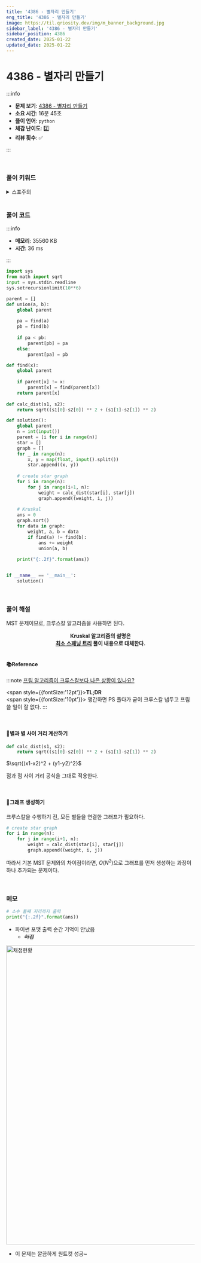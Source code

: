 ```yaml
---
title: '4386 - 별자리 만들기'
eng_title: '4386 - 별자리 만들기'
image: https://til.qriosity.dev/img/m_banner_background.jpg
sidebar_label: '4386 - 별자리 만들기'
sidebar_position: 4386
created_date: 2025-01-22
updated_date: 2025-01-22
---
```


# 4386 - 별자리 만들기

:::info

- **문제 보기**: [4386 - 별자리 만들기](https://www.acmicpc.net/problem/4386)
- **소요 시간**: 16분 45초
- **풀이 언어**: `python`
- **체감 난이도**: 2️⃣
- **리뷰 횟수**: ✅

:::

<br />

### 풀이 키워드

<details>
<summary>스포주의</summary>

`그래프` `최소스패닝트리` `유니온파인드`

</details>

<br />

### 풀이 코드

:::info

- **메모리**: 35560 KB
- **시간**: 36 ms

:::

```python {38-42,53}
import sys
from math import sqrt
input = sys.stdin.readline
sys.setrecursionlimit(10**6)

parent = []
def union(a, b):
    global parent
    
    pa = find(a)
    pb = find(b)
    
    if pa < pb:
        parent[pb] = pa
    else:
        parent[pa] = pb

def find(x):
    global parent
    
    if parent[x] != x:
        parent[x] = find(parent[x])
    return parent[x]
    
def calc_dist(s1, s2):
    return sqrt((s1[0]-s2[0]) ** 2 + (s1[1]-s2[1]) ** 2)

def solution():
    global parent
    n = int(input())
    parent = [i for i in range(n)]
    star = []
    graph = []
    for _ in range(n):
        x, y = map(float, input().split())
        star.append((x, y))
    
    # create star graph
    for i in range(n):
        for j in range(i+1, n):
            weight = calc_dist(star[i], star[j])
            graph.append((weight, i, j))
            
    # Kruskal
    ans = 0
    graph.sort()
    for data in graph:
        weight, a, b = data
        if find(a) != find(b):
            ans += weight
            union(a, b)
    
    print("{:.2f}".format(ans))


if __name__ == '__main__':
    solution()
```

<br />

### 풀이 해설

MST 문제이므로, 크루스칼 알고리즘을 사용하면 된다.

<center>
<span style={{fontSize:"28px"}}>
<b>Kruskal 알고리즘의 설명은<br />
<a href="http://til.qriosity.dev/featured/ps/boj/1197">최소 스패닝 트리</a> 풀이 내용으로 대체한다.
</b>
</span>
</center>
<br />

#### 📚Reference
:::note [프림 알고리즘이 크루스칼보다 나은 상황이 있나요?](https://www.acmicpc.net/board/view/141785)

<span style={{fontSize:'12pt'}}><b>TL;DR</b></span>
<br/>
<span style={{fontSize:'10pt'}}>
앵간하면 PS 풀다가 굳이 크루스칼 냅두고 프림 쓸 일이 잘 없다.
</span>
:::

<br/>

#### 📌별과 별 사이 거리 계산하기
```python
def calc_dist(s1, s2):
    return sqrt((s1[0]-s2[0]) ** 2 + (s1[1]-s2[1]) ** 2)
```

$\sqrt{(x1-x2)^2 + (y1-y2)^2}$

점과 점 사이 거리 공식을 그대로 적용한다.

<br />

#### 📌그래프 생성하기

크루스칼을 수행하기 전, 모든 별들을 연결한 그래프가 필요하다.

```python
# create star graph
for i in range(n):
    for j in range(i+1, n):
        weight = calc_dist(star[i], star[j])
        graph.append((weight, i, j))
```

따라서 기본 MST 문제와의 차이점이라면, $O(N^2)$으로 그래프를 먼저 생성하는 과정이 하나 추가되는 문제이다.

<br />

### 메모

```python
# 소수 둘째 자리까지 출력
print("{:.2f}".format(ans))
```

- 파이썬 포맷 출력 순간 기억이 안났음
    - *~~허접~~*

<img src="https://github.com/user-attachments/assets/77ca23bf-3fba-4232-958b-1b11b3a1229e" alt="채점현황" width="800px" />

- 이 문제는 깔끔하게 원트컷 성공~